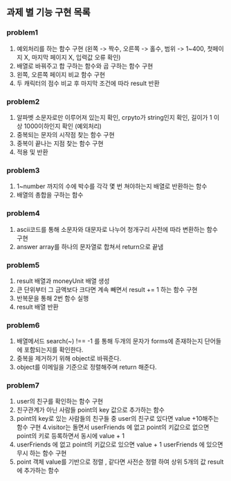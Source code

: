 ## 과제 별 기능 구현 목록

### problem1

1. 예외처리를 하는 함수 구현 (왼쪽 -> 짝수, 오른쪽 -> 홀수, 범위 -> 1~400, 첫페이지 X, 마지막 페이지 X, 입력값 오류 확인)
2. 배열로 바꿔주고 합 구하는 함수와 곱 구하는 함수 구현
3. 왼쪽, 오른쪽 페이지 비교 함수 구현
4. 두 캐릭터의 점수 비교 후 마지막 조건에 따라 result 반환

### problem2

1. 알파벳 소문자로만 이루어져 있는지 확인, crpyto가 string인지 확인, 길이가 1 이상 1000이하인지 확인 (예외처리)
2. 중복되는 문자의 시작점 찾는 함수 구현
3. 중복이 끝나는 지점 찾는 함수 구현
4. 적용 및 반환

### problem3

1. 1~number 까지의 수에 박수를 각각 몇 번 쳐야하는지 배열로 반환하는 함수
2. 배열의 총합을 구하는 함수

### problem4

1. ascii코드를 통해 소문자와 대문자로 나누어 청개구리 사전에 따라 변환하는 함수 구현
2. answer array를 하나의 문자열로 합쳐서 return으로 끝냄

### problem5

1. result 배열과 moneyUnit 배열 생성
2. 큰 단위부터 그 금액보다 크다면 계속 빼면서 result += 1 하는 함수 구현
3. 반복문을 통해 2번 함수 실행
4. result 배열 반환

### problem6

1. 배열메서드 search(~) !== -1 를 통해 두개의 문자가 forms에 존재하는지 단어들에 포함되는지를 확인한다.
2. 중복을 제거하기 위해 object로 바꿔준다.
3. object를 이메일을 기준으로 정렬해주며 return 해준다.

### problem7

1. user의 친구를 확인하는 함수 구현
2. 친구관계가 아닌 사람들 point의 key 값으로 추가하는 함수
3. point의 key로 있는 사람들의 친구들 중 user의 친구로 있다면 value +10해주는 함수 구현
   4.visitor는 돌면서 userFriends 에 없고 point의 키값으로 없으면 point의 키로 등록하면서 동시에 value + 1
4. userFriends 에 없고 point의 키값으로 있으면 value + 1 userFriends 에 있으면 무시 하는 함수 구현
5. point 객체 value를 기반으로 정렬 , 같다면 사전순 정렬 하여 상위 5개의 값 result 에 추가하는 함수
